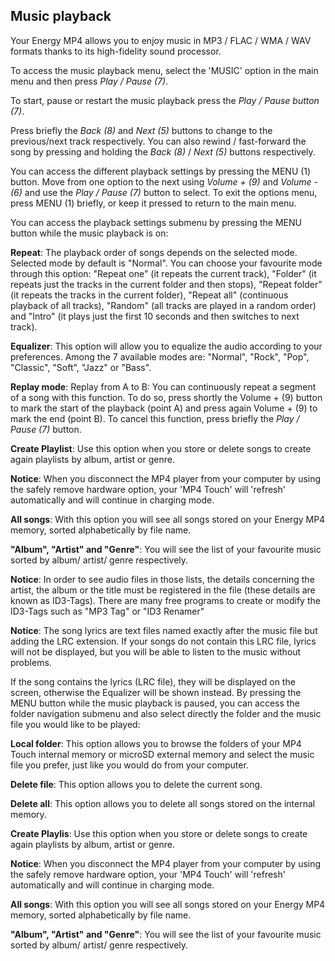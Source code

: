 ## Music playback

Your Energy MP4 allows you to enjoy music in MP3 / FLAC / WMA / WAV formats thanks to its high-fidelity sound processor. 

To access the music playback menu, select the 'MUSIC' option in the main menu and then press *Play / Pause (7)*.

To start, pause or restart the music playback press the *Play / Pause button (7)*.

Press briefly the *Back (8)* and *Next (5)* buttons to change to the previous/next track respectively. You can also rewind / fast-forward the song by pressing and holding the *Back (8)* / *Next (5)* buttons respectively.

You can access the different playback settings by pressing the MENU (1) button. Move from one option to the next using *Volume + (9)* and *Volume - (6)* and use the *Play / Pause (7)* button to select. To exit the options menu, press MENU (1) briefly, or keep it pressed to return to the main menu.

You can access the playback settings submenu by pressing the MENU button while the music playback is on:


**Repeat**: 
The playback order of songs depends on the selected mode. Selected mode by default is "Normal". You can choose your favourite mode through this option: "Repeat one" (it repeats the current track), "Folder" (it repeats just the tracks in the current folder and then stops), "Repeat folder" (it repeats the tracks in the current folder), "Repeat all" (continuous playback of all tracks), "Random" (all tracks are played in a random order) and "Intro" (it plays just the first 10 seconds and then switches to next track).

**Equalizer**: 
This option will allow you to equalize the audio according to your preferences. Among the 7 available modes are: "Normal", "Rock", "Pop", "Classic", "Soft", "Jazz" or "Bass".

**Replay mode**: 
Replay from A to B: You can continuously repeat a segment of a song with this function. To do so, press shortly the Volume + (9) button to mark the start of the playback (point A) and press again Volume + (9) to mark the end (point B). To cancel this function, press briefly the *Play / Pause (7)* button.

**Create Playlist**: 
Use this option when you store or delete songs to create again playlists by album, artist or genre.

**Notice**: When you disconnect the MP4 player from your computer by using the safely remove hardware option, your 'MP4 Touch' will 'refresh' automatically and will continue in charging mode.

**All songs**: 
With this option you will see all songs stored on your Energy MP4 memory, sorted alphabetically by file name.

**"Album", "Artist" and "Genre"**: You will see the list of your favourite music sorted by album/ artist/ genre respectively.

**Notice**: In order to see audio files in those lists, the details concerning the artist, the album or the title must be registered in the file (these details are known as ID3-Tags). There are many free programs to create or modify the ID3-Tags such as "MP3 Tag" or "ID3 Renamer"

**Notice**: The song lyrics are text files named exactly after the music file but adding the LRC extension. If your songs do not contain this LRC file, lyrics will not be displayed, but you will be able to listen to the music without problems.

If the song contains the lyrics (LRC file), they will be displayed on the screen, otherwise the Equalizer will be shown instead.
By pressing the MENU button while the music playback is paused, you can access the folder navigation submenu and also select directly the folder and the music file you would like to be played:


**Local folder**: 
This option allows you to browse the folders of your MP4 Touch internal memory or microSD external memory and select the music file you prefer, just like you would do from your computer.

**Delete file**: This option allows you to delete the current song.

**Delete all**: This option allows you to delete all songs stored on the internal memory.

**Create Playlis**: 
Use this option when you store or delete songs to create again playlists by album, artist or genre.

**Notice**: When you disconnect the MP4 player from your computer by using the safely remove hardware option, your 'MP4 Touch' will 'refresh' automatically and will continue in charging mode.

**All songs**: 
With this option you will see all songs stored on your Energy MP4 memory, sorted alphabetically by file name.

**"Album", "Artist" and "Genre"**: You will see the list of your favourite music sorted by album/ artist/ genre respectively.
